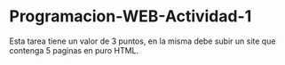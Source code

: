 # Programacion-WEB-Actividad-1
Esta tarea tiene un valor de 3 puntos, en la misma debe subir un site que contenga 5 paginas en puro HTML.
